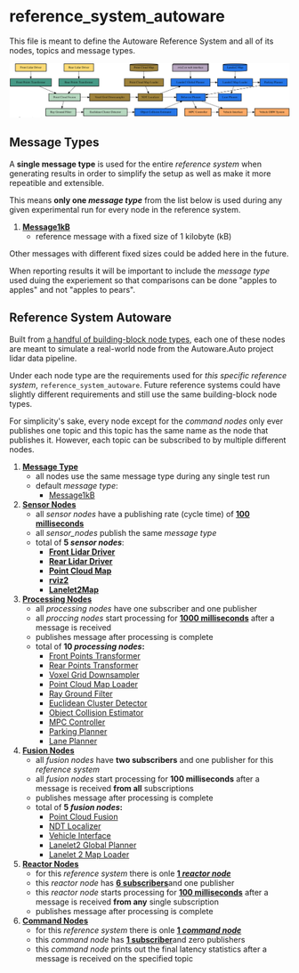 # reference_system_autoware

This file is meant to define the Autoware Reference System and all of its nodes, topics and message types.

![Node graph of reference-system-autoware](../content/img/dotgraph_autoware.svg)

## Message Types

A **single message type** is used for the entire _reference system_ when generating results in order to simplify the setup as well as make it more repeatible and extensible.

This means **only one _message type_** from the list below is used during any given experimental run for every node in the reference system.

1. [**Message1kB**](../reference_interfaces/msg/Message1kB.idl)
    - reference message with a fixed size of 1 kilobyte (kB)

Other messages with different fixed sizes could be added here in the future.

When reporting results it will be important to include the _message type_ used duing the experiement so that comparisons can be done "apples to apples" and not "apples to pears".

## Reference System Autoware

Built from [a handful of building-block node types](../README.md#concept-overview), each one of these nodes are meant to simulate a real-world node from the Autoware.Auto project lidar data pipeline.

Under each node type are the requirements used for _this specific reference system_, `reference_system_autoware`. Future reference systems could have slightly different requirements and still use the same building-block node types.

For simplicity's sake, every node except for the _command nodes_ only ever publishes one topic and this topic has the same name as the node that publishes it. However, each topic can be subscribed to by multiple different nodes.

1. [**Message Type**](#message-types)
    - all nodes use the same message type during any single test run
    - default _message type_:
        - [Message1kB](include/reference_system_autoware/types.hpp#L21)
2. [**Sensor Nodes**](reference_system_autoware/include/reference_system_autoware/node/sensor.hpp)
    - all _sensor nodes_ have a publishing rate (cycle time) of [**100 milliseconds**](include/reference_system_autoware/reference_system.hpp#L39)
    - all _sensor_nodes_ publish the same _message type_
    - total of **5 _sensor nodes_**:
        - [**Front Lidar Driver**](include/reference_system_autoware/reference_system.hpp#L40)
        - [**Rear Lidar Driver**](include/reference_system_autoware/reference_system.hpp#L45)
        - [**Point Cloud Map**](include/reference_system_autoware/reference_system.hpp#L50)
        - [**rviz2**](include/reference_system_autoware/reference_system.hpp#L55)
        - [**Lanelet2Map**](include/reference_system_autoware/reference_system.hpp#60)
3. [**Processing Nodes**](include/reference_system_autoware/node/processing.hpp)
    - all _processing nodes_ have one subscriber and one publisher
    - all _proccing nodes_ start processing for [**1000 milliseconds**](include/reference_system_autoware/reference_system.hpp#L66) after a message is received
    - publishes message after processing is complete
    - total of **10 _processing nodes_:**
        - [Front Points Transformer](include/reference_system_autoware/reference_system.hpp#L67)
        - [Rear Points Transformer](include/reference_system_autoware/reference_system.hpp#L74)
        - [Voxel Grid Downsampler](include/reference_system_autoware/reference_system.hpp#L79)
        - [Point Cloud Map Loader](include/reference_system_autoware/reference_system.hpp#L85)
        - [Ray Ground Filter](include/reference_system_autoware/reference_system.hpp#L91)
        - [Euclidean Cluster Detector](include/reference_system_autoware/reference_system.hpp#L97)
        - [Object Collision Estimator](include/reference_system_autoware/reference_system.hpp#L103)
        - [MPC Controller](include/reference_system_autoware/reference_system.hpp#L109)
        - [Parking Planner](include/reference_system_autoware/reference_system.hpp#L115)
        - [Lane Planner](include/reference_system_autoware/reference_system.hpp#L121)
4. [**Fusion Nodes**](include/reference_system_autoware/node/fusion.hpp)
    - all _fusion nodes_ have **two subscribers** and one publisher for this _reference system_
    - all _fusion nodes_ start processing for **100 milliseconds** after a message is received **from all** subscriptions
    - publishes message after processing is complete
    - total of **5 _fusion nodes_:**
        - [Point Cloud Fusion](include/reference_system_autoware/reference_system.hpp#L129)
        - [NDT Localizer](include/reference_system_autoware/reference_system.hpp#L136)
        - [Vehicle Interface](include/reference_system_autoware/reference_system.hpp#L143)
        - [Lanelet2 Global Planner](include/reference_system_autoware/reference_system.hpp#L150)
        - [Lanelet 2 Map Loader](include/reference_system_autoware/reference_system.hpp#L157)
5. [**Reactor Nodes**](include/reference_system_autoware/node/reactor.hpp)
    - for this _reference system_ there is onle [**1 _reactor node_**](include/reference_system_autoware/reference_system.hpp#L164)
    - this _reactor node_ has [**6 subscribers**](include/reference_system_autoware/reference_system.hpp#L168)and one publisher
    - this _reactor node_ starts processing for [**100 milliseconds**](include/reference_system_autoware/reference_system.hpp#L165) after a message is received **from any** single subscription
    - publishes message after processing is complete
6. [**Command Nodes**](include/reference_system_autoware/node/command.hpp)
    - for this _reference system_ there is onle [**1 _command node_**](include/reference_system_autoware/reference_system.hpp#L175)
    - this _command node_ has [**1 subscriber**](include/reference_system_autoware/reference_system.hpp#L176)and zero publishers
    - this _command node_ prints out the final latency statistics after a message is received on the specified topic
